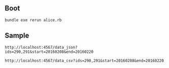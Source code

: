 
## Boot

```
bundle exe rerun alice.rb
```

## Sample
```
http://localhost:4567/data_json?ids=290,291&start=20160208&end=20160220

http://localhost:4567/data_csv?ids=290,291&start=20160208&end=20160220
```